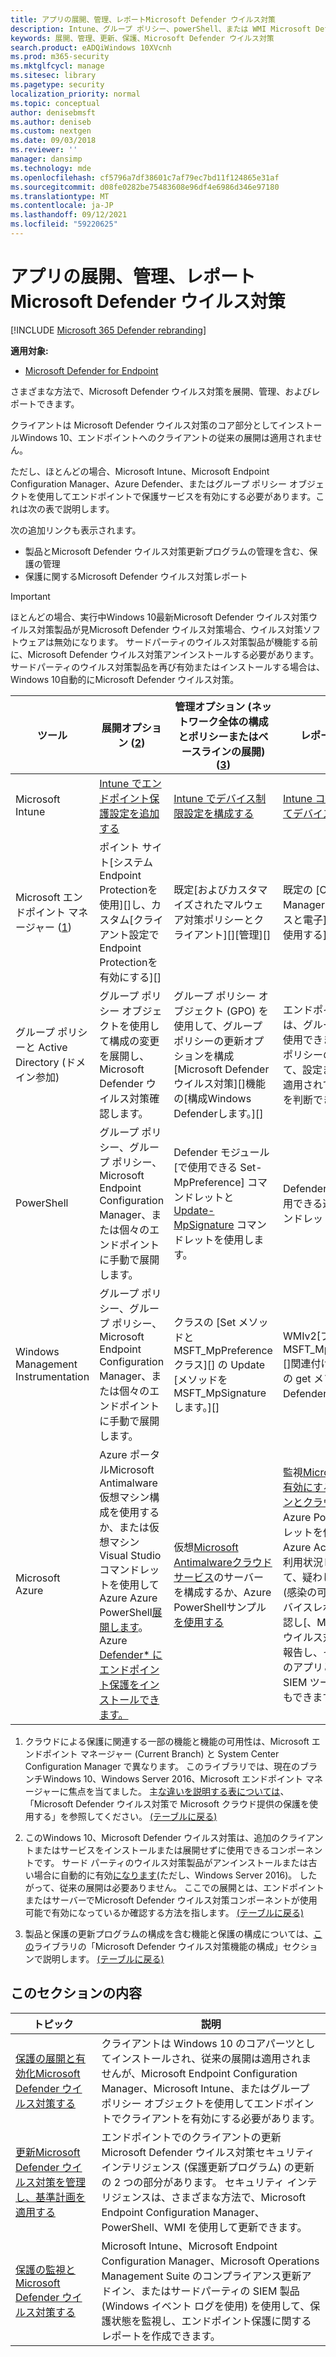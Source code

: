 ```yaml
---
title: アプリの展開、管理、レポートMicrosoft Defender ウイルス対策
description: Intune、グループ ポリシー、powerShell、または WMI Microsoft Defender ウイルス対策を使用Microsoft Endpoint Configuration Manager展開および管理できます。
keywords: 展開、管理、更新、保護、Microsoft Defender ウイルス対策
search.product: eADQiWindows 10XVcnh
ms.prod: m365-security
ms.mktglfcycl: manage
ms.sitesec: library
ms.pagetype: security
localization_priority: normal
ms.topic: conceptual
author: denisebmsft
ms.author: deniseb
ms.custom: nextgen
ms.date: 09/03/2018
ms.reviewer: ''
manager: dansimp
ms.technology: mde
ms.openlocfilehash: cf5796a7df38601c7af79ec7bd11f124865e31af
ms.sourcegitcommit: d08fe0282be75483608e96df4e6986d346e97180
ms.translationtype: MT
ms.contentlocale: ja-JP
ms.lasthandoff: 09/12/2021
ms.locfileid: "59220625"
---
```

# <a name="deploy-manage-and-report-on-microsoft-defender-antivirus"></a>アプリの展開、管理、レポートMicrosoft Defender ウイルス対策

[!INCLUDE [Microsoft 365 Defender rebranding](../../includes/microsoft-defender.md)]


**適用対象:**

- [Microsoft Defender for Endpoint](/microsoft-365/security/defender-endpoint/)

さまざまな方法で、Microsoft Defender ウイルス対策を展開、管理、およびレポートできます。

クライアントは Microsoft Defender ウイルス対策のコア部分としてインストールWindows 10、エンドポイントへのクライアントの従来の展開は適用されません。

ただし、ほとんどの場合、Microsoft Intune、Microsoft Endpoint Configuration Manager、Azure Defender、またはグループ ポリシー オブジェクトを使用してエンドポイントで保護サービスを有効にする必要があります。これは次の表で説明します。

次の追加リンクも表示されます。

- 製品とMicrosoft Defender ウイルス対策更新プログラムの管理を含む、保護の管理
- 保護に関するMicrosoft Defender ウイルス対策レポート

> [!IMPORTANT]
> ほとんどの場合、実行中Windows 10最新Microsoft Defender ウイルス対策ウイルス対策製品が見Microsoft Defender ウイルス対策場合、ウイルス対策ソフトウェアは無効になります。 サードパーティのウイルス対策製品が機能する前に、Microsoft Defender ウイルス対策アンインストールする必要があります。 サードパーティのウイルス対策製品を再び有効またはインストールする場合は、Windows 10自動的にMicrosoft Defender ウイルス対策。

ツール|展開オプション (<a href="#fn2" id="ref2">2</a>)|管理オプション (ネットワーク全体の構成とポリシーまたはベースラインの展開) ([3](#fn3))|レポート オプション
---|---|---|---
Microsoft Intune|[Intune でエンドポイント保護設定を追加する](/intune/endpoint-protection-configure)|[Intune でデバイス制限設定を構成する](/intune/device-restrictions-configure)| [Intune コンソールを使用してデバイスを管理する](/intune/device-management)
Microsoft エンドポイント マネージャー ([1](#fn1))|ポイント サイト[システムEndpoint Protectionを使用][]し、カスタム[クライアント設定でEndpoint Protectionを有効にする][]|既定[およびカスタマイズされたマルウェア対策ポリシーとクライアント][][管理][]|既定の [Configuration Manager 監視ワークスペースと電子][] メール [通知を使用する][]
グループ ポリシーと Active Directory (ドメイン参加)|グループ ポリシー オブジェクトを使用して構成の変更を展開し、Microsoft Defender ウイルス対策確認します。|グループ ポリシー オブジェクト (GPO) を使用して、グループ ポリシーの更新オプションを構成[Microsoft Defender ウイルス対策][]機能の[構成Windows Defenderします。][]|エンドポイント レポートは、グループ ポリシーでは使用できません。 グループ ポリシーの一覧を生成して、設定またはポリシーが適用されていない [かどうかを判断できます。][]
PowerShell|グループ ポリシー、グループ ポリシー、Microsoft Endpoint Configuration Manager、または個々のエンドポイントに手動で展開します。|Defender モジュール [で使用できる Set-MpPreference] コマンドレットと [Update-MpSignature] コマンドレットを使用します。|Defender モジュールで [使用できる適切な Get- コマンドレットを使用する][]
Windows Management Instrumentation|グループ ポリシー、グループ ポリシー、Microsoft Endpoint Configuration Manager、または個々のエンドポイントに手動で展開します。|クラスの [Set メソッドと MSFT_MpPreference クラス][] の Update [メソッドをMSFT_MpSignatureします。][]|WMIv2[プロバイダー MSFT_MpComputerStatus][]関連付けられているクラスの get メソッドと Windows Defender[を使用します。][]
Microsoft Azure|Azure ポータルMicrosoft Antimalware仮想マシン構成を使用するか、または仮想マシンVisual Studioコマンドレットを使用して Azure Azure PowerShell[展開します](/azure/security/azure-security-antimalware#antimalware-deployment-scenarios)。 Azure [Defender* にエンドポイント保護をインストールできます。](/azure/security-center/security-center-install-endpoint-protection)|仮想[Microsoft Antimalwareクラウド サービス](/azure/security/azure-security-antimalware#enable-and-configure-antimalware-using-powershell-cmdlets)のサーバーを構成するか、Azure PowerShellサンプル[を使用する](https://gallery.technet.microsoft.com/Antimalware-For-Azure-5ce70efe)|監視[Microsoft Antimalware有効にするには、仮想マシンとクラウド](/azure/security/azure-security-antimalware#enable-and-configure-antimalware-using-powershell-cmdlets)サービスのAzure PowerShellコマンドレットを使用します。 Azure Active Directory の利用状況レポートを確認して、疑わしいアクティビティ (感染の可能性がある[][]デバイスレポートを含む) を確認し[、Microsoft Defender ウイルス対策][]イベントを報告し、そのツールを AAD のアプリとして追加する SIEM ツールを構成することもできます。

1. <span id="fn1" />クラウドによる保護に関連する一部の機能と機能の可用性は、Microsoft エンドポイント マネージャー (Current Branch) と System Center Configuration Manager で異なります。 このライブラリでは、現在のブランチWindows 10、Windows Server 2016、Microsoft エンドポイント マネージャーに焦点を当てました。 主[な違いを説明する表については](cloud-protection-microsoft-defender-antivirus.md)、「Microsoft Defender ウイルス対策で Microsoft クラウド提供の保護を使用する」を参照してください。 [(テーブルに戻る)](#ref2)

2. <span id="fn2" />このWindows 10、Microsoft Defender ウイルス対策は、追加のクライアントまたはサービスをインストールまたは展開せずに使用できるコンポーネントです。 サード パーティのウイルス対策製品がアンインストールまたは古い場合に自動的に有効[になります](microsoft-defender-antivirus-on-windows-server.md)(ただし、Windows Server 2016)。 したがって、従来の展開は必要ありません。 ここでの展開とは、エンドポイントまたはサーバーでMicrosoft Defender ウイルス対策コンポーネントが使用可能で有効になっているか確認する方法を指します。 [(テーブルに戻る)](#ref2)

3. <span id="fn3" />製品と保護の更新プログラムの構成を含む機能と保護の構成については、[この](configure-notifications-microsoft-defender-antivirus.md)ライブラリの「Microsoft Defender ウイルス対策機能の構成」セクションで説明します。 [(テーブルに戻る)](#ref2)

[Endpoint Protection サイト システムの役割]: /configmgr/protect/deploy-use/endpoint-protection-site-role
[既定のマルウェア対策ポリシーとカスタマイズされたマルウェア対策ポリシー]:  /configmgr/protect/deploy-use/endpoint-antimalware-policies
[クライアント管理]:  /configmgr/core/clients/manage/manage-clients
[カスタム クライアントEndpoint Protectionを有効にする]:  /configmgr/protect/deploy-use/endpoint-protection-configure-client
[Configuration Manager 監視ワークスペース]:  /configmgr/protect/deploy-use/monitor-endpoint-protection
[電子メール通知]:  /configmgr/protect/deploy-use/endpoint-configure-alerts
[Deploy the Microsoft Intune client to endpoints]: /intune/deploy-use/help-secure-windows-pcs-with-endpoint-protection-for-microsoft-intune
[custom Intune policy]:  /intune/deploy-use/help-secure-windows-pcs-with-endpoint-protection-for-microsoft-intune#configure-microsoft-intune-endpoint-protection
 [custom Intune policy]:  /intune/deploy-use/help-secure-windows-pcs-with-endpoint-protection-for-microsoft-intune#configure-microsoft-intune-endpoint-protection
[manage tasks]: /intune/deploy-use/help-secure-windows-pcs-with-endpoint-protection-for-microsoft-intune#choose-management-tasks-for-endpoint-protection
[Monitor endpoint protection in the Microsoft Intune administration console]: /intune/deploy-use/help-secure-windows-pcs-with-endpoint-protection-for-microsoft-intune#monitor-endpoint-protection
[クラスの set メソッドMSFT_MpPreferenceします。]:  /previous-versions/windows/desktop/defender/set-msft-mppreference
[クラスの update メソッドMSFT_MpSignatureします。]:  /previous-versions/windows/desktop/defender/set-msft-mppreference
[MSFT_MpComputerStatus]:  /previous-versions/windows/desktop/defender/msft-mpcomputerstatus
[Windows DefenderWMIv2 プロバイダー]: /previous-versions/windows/desktop/defender/windows-defender-wmiv2-apis-portal
[Set-MpPreference]:  https://technet.microsoft.com/itpro/powershell/windows/defender/set-mppreference.md
[Update-MpSignature]: /powershell/module/defender/update-mpsignature
[Defender モジュールで使用できる Get- コマンドレット]: /powershell/module/defender/
[ユーザーの更新オプションを構成Microsoft Defender ウイルス対策]: manage-updates-baselines-microsoft-defender-antivirus.md
[機能Windows Defender構成する]: configure-microsoft-defender-antivirus-features.md
[設定またはポリシーが適用されていないかどうかを判断するグループ ポリシー]: /previous-versions/windows/it-pro/windows-server-2008-R2-and-2008/cc771389(v=ws.11)
[感染している可能性のあるデバイス]: /azure/active-directory/active-directory-reporting-sign-ins-from-possibly-infected-devices
[Microsoft Defender ウイルス対策イベント]: troubleshoot-microsoft-defender-antivirus.md

## <a name="in-this-section"></a>このセクションの内容

トピック | 説明
---|---
[保護の展開と有効化Microsoft Defender ウイルス対策する](deploy-microsoft-defender-antivirus.md) | クライアントは Windows 10 のコアパーツとしてインストールされ、従来の展開は適用されませんが、Microsoft Endpoint Configuration Manager、Microsoft Intune、またはグループ ポリシー オブジェクトを使用してエンドポイントでクライアントを有効にする必要があります。
[更新Microsoft Defender ウイルス対策を管理し、基準計画を適用する](manage-updates-baselines-microsoft-defender-antivirus.md) | エンドポイントでのクライアントの更新Microsoft Defender ウイルス対策セキュリティ インテリジェンス (保護更新プログラム) の更新の 2 つの部分があります。 セキュリティ インテリジェンスは、さまざまな方法で、Microsoft Endpoint Configuration Manager、PowerShell、WMI を使用して更新できます。
[保護の監視とMicrosoft Defender ウイルス対策する](report-monitor-microsoft-defender-antivirus.md) | Microsoft Intune、Microsoft Endpoint Configuration Manager、Microsoft Operations Management Suite のコンプライアンス更新アドイン、またはサードパーティの SIEM 製品 (Windows イベント ログを使用) を使用して、保護状態を監視し、エンドポイント保護に関するレポートを作成できます。
